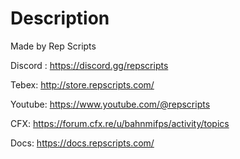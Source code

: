 # Description

Made by Rep Scripts 

Discord : https://discord.gg/repscripts

Tebex: http://store.repscripts.com/

Youtube: https://www.youtube.com/@repscripts

CFX: https://forum.cfx.re/u/bahnmifps/activity/topics

Docs: https://docs.repscripts.com/
